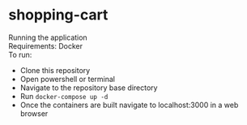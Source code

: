 
<h1 id="shopping-cart">shopping-cart</h1>
<p>Running the application<br>
Requirements: Docker<br>
To run:</p>
<ul>
<li>Clone this repository</li>
<li>Open powershell or terminal</li>
<li>Navigate to the repository base directory</li>
<li>Run <code>docker-compose up -d</code></li>
<li>Once the containers are built navigate to localhost:3000 in a web browser</li>
</ul>

